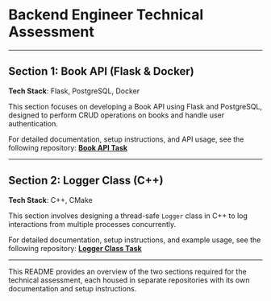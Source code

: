 # Backend Engineer Technical Assessment

---

## Section 1: Book API (Flask & Docker)

**Tech Stack**: Flask, PostgreSQL, Docker

This section focuses on developing a Book API using Flask and PostgreSQL, designed to perform CRUD operations on books and handle user authentication.

For detailed documentation, setup instructions, and API usage, see the following repository:
[**Book API Task**](https://github.com/ehapsamy0/deeritc-task/blob/main/book-mang_task/README.md)

---

## Section 2: Logger Class (C++)

**Tech Stack**: C++, CMake

This section involves designing a thread-safe `Logger` class in C++ to log interactions from multiple processes concurrently.

For detailed documentation, setup instructions, and example usage, see the following repository:
[**Logger Class Task**](https://github.com/ehapsamy0/deeritc-task/blob/main/logger_task/README.md)

---

This README provides an overview of the two sections required for the technical assessment, each housed in separate repositories with its own documentation and setup instructions.
